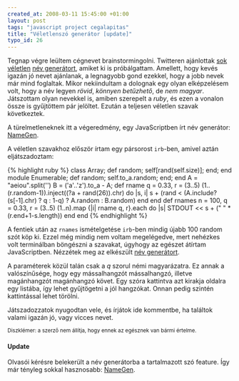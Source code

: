 ```yaml
--- 
created_at: 2008-03-11 15:45:00 +01:00
layout: post
tags: "javascript project cegalapitas"
title: "Véletlenszó generátor [update]"
typo_id: 26
---
```

Tegnap végre leültem cégnevet brainstormingolni. Twitteren ajánlottak [sok][1] [véletlen][2] [név generátort][3], amiket ki is próbálgattam. Amellett, hogy kevés igazán jó nevet ajánlanak, a legnagyobb gond ezekkel, hogy a jobb nevek már mind foglaltak. Mikor nekiindultam a dolognak egy olyan elképzelésem volt, hogy a név legyen *rövid*, *könnyen betűzhető*, de *nem magyar*. Játszottam olyan nevekkel is, amiben szerepelt a *ruby*, és ezen a vonalon össze is gyűjtöttem pár jelöltet. Ezután a teljesen véletlen szavak következtek.

A türelmetleneknek itt a végeredmény, egy JavaScriptben írt név generátor: [NameGen][4].

[1]: http://www.dotomator.com/index.html
[2]: http://www.iq0.com/startup.html
[3]: http://www.dotomator.com/web20.html
[4]: http://lackac.hu/lab/namegen/

A véletlen szavakhoz először írtam egy pársorost <code>irb</code>-ben, amivel aztán eljátszadoztam:

{% highlight ruby %}
class Array; def random; self[rand(self.size)]; end; end
module Enumerable; def random; self.to_a.random; end; end
A = "aeiou".split('')
B = ('a'..'z').to_a - A;
def rname q = 0.33, r = (3..5)
  (1..(r.random-1)).inject((?a + rand(26)).chr) do |s, i|
    s + (rand < (A.include?(s[-1].chr) ? q : 1-q) ? A.random : B.random)
  end
end
def rnames n = 100, q = 0.33, r = (3..5)
  (1..n).map {|i| rname q, r}.each do |s|
    STDOUT << s + (" " * (r.end+1-s.length))
  end
end
{% endhighlight %}

A fentiek után az <code>rnames</code> ismételgetése <code>irb</code>-ben mindig újabb 100 random szót köp ki. Ezzel még mindig nem voltam megelégedve, mert nehézkes volt terminálban böngészni a szavakat, úgyhogy az egészet átírtam JavaScriptben. Nézzétek meg az elkészült [név generátort][4].

A paraméterek közül talán csak a *q* szorul némi magyarázatra. Ez annak a valószínűsége, hogy egy mássalhangzót mássalhangzó, illetve magánhangzót magánhangzó követ. Egy szóra kattintva azt kirakja oldalra egy listába, így lehet gyűjtögetni a jól hangzókat. Onnan pedig szintén kattintással lehet törölni.

Játszadozzatok nyugodtan vele, és írjátok ide kommentbe, ha találtok valami igazán jó, vagy vicces nevet.

<small>Diszklémer: a szerző nem állítja, hogy ennek az egésznek van bármi értelme.</small>

#### Update

Olvasói kérésre belekerült a név generátorba a tartalmazott szó feature. Így már tényleg sokkal hasznosabb: [NameGen][4].
